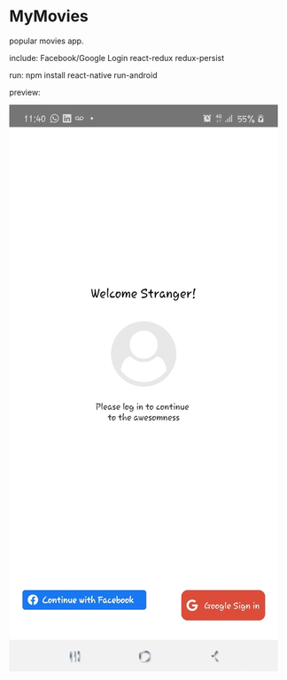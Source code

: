 # MyMovies

popular movies app.

include:
	Facebook/Google Login
	react-redux
	redux-persist
	
run:
	npm install
	react-native run-android
	
preview:


![](app_gif.gif)
